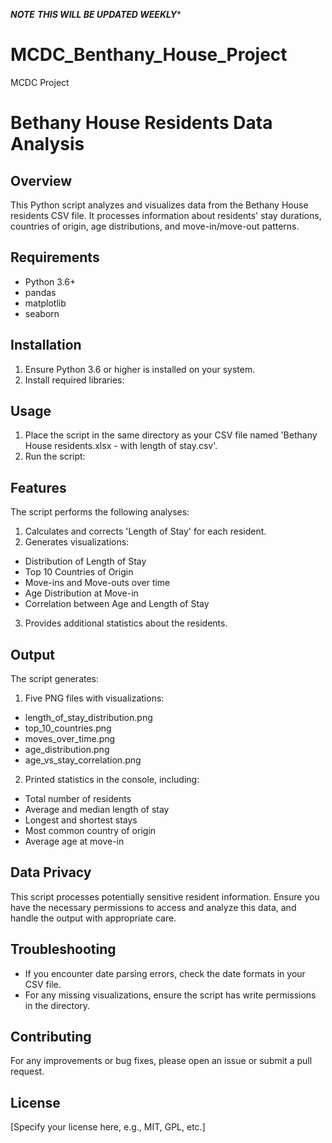 *****NOTE**** ****THIS WILL BE UPDATED WEEKLY******
# MCDC_Benthany_House_Project
MCDC Project 
# Bethany House Residents Data Analysis

## Overview
This Python script analyzes and visualizes data from the Bethany House residents CSV file. It processes information about residents' stay durations, countries of origin, age distributions, and move-in/move-out patterns.

## Requirements
- Python 3.6+
- pandas
- matplotlib
- seaborn

## Installation
1. Ensure Python 3.6 or higher is installed on your system.
2. Install required libraries:

## Usage
1. Place the script in the same directory as your CSV file named 'Bethany House residents.xlsx - with length of stay.csv'.
2. Run the script:

## Features
The script performs the following analyses:

1. Calculates and corrects 'Length of Stay' for each resident.
2. Generates visualizations:
- Distribution of Length of Stay
- Top 10 Countries of Origin
- Move-ins and Move-outs over time
- Age Distribution at Move-in
- Correlation between Age and Length of Stay
3. Provides additional statistics about the residents.

## Output
The script generates:
1. Five PNG files with visualizations:
- length_of_stay_distribution.png
- top_10_countries.png
- moves_over_time.png
- age_distribution.png
- age_vs_stay_correlation.png
2. Printed statistics in the console, including:
- Total number of residents
- Average and median length of stay
- Longest and shortest stays
- Most common country of origin
- Average age at move-in

## Data Privacy
This script processes potentially sensitive resident information. Ensure you have the necessary permissions to access and analyze this data, and handle the output with appropriate care.

## Troubleshooting
- If you encounter date parsing errors, check the date formats in your CSV file.
- For any missing visualizations, ensure the script has write permissions in the directory.

## Contributing
For any improvements or bug fixes, please open an issue or submit a pull request.

## License
[Specify your license here, e.g., MIT, GPL, etc.]
